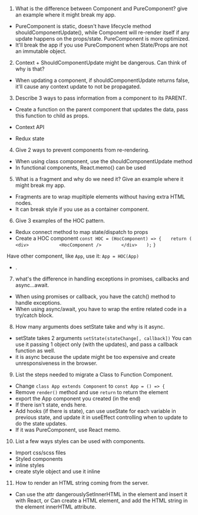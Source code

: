 1. What is the difference between Component and PureComponent? give an
example where it might break my app.

- PureComponent is static, doesn't have lifecycle method shouldComponentUpdate(), while Component will re-render itself if any update happens on the props/state. PureComponent is more optimized.
- It'll break the app if you use PureComponent when State/Props are not an immutable object.

2. Context + ShouldComponentUpdate might be dangerous. Can think of why is
that?

- When updating a component, if shouldComponentUpdate returns false, it'll cause any context update to not be propagated.

3. Describe 3 ways to pass information from a component to its PARENT.

-  Create a function on the parent component that updates the data, pass this function to child as props.

- Context API
- Redux state

4. Give 2 ways to prevent components from re-rendering.

- When using class component, use the shouldComponentUpdate method
- In functional components, React.memo() can be used 

5. What is a fragment and why do we need it? Give an example where it might
break my app.

- Fragments are to wrap mupltiple elements without having extra HTML nodes.
- It can break style if you use as a container component.

6. Give 3 examples of the HOC pattern.

- Redux connect method to map state/dispatch to props
- Create a HOC component
`const HOC = (HocComponent) => {`
`   return (`
`       <div>`
`           <HocComponent />`
`       </div>`
`   );`
`}`


Have other component, like `App`, use it:
`App = HOC(App)`
- .

7. what's the difference in handling exceptions in promises, callbacks and
async...await.

- When using promises or callback, you have the catch() method to handle exceptions.
- When using async/await, you have to wrap the entire related code in a try/catch block.

8. How many arguments does setState take and why is it async.

- setState takes 2 arguments `setState(stateChange[, callback])`
You can use it passing 1 object only (with the updates), and pass a callback function as well.
- it is async because the update might be too expensive and create unresponsiveness in the browser.

9. List the steps needed to migrate a Class to Function Component.

- Change `class App extends Component` to `const App = () => {`
- Remove `render()` method and use `return` to return the element
- export the App component you created (in the end)
- If there isn't state, ends here.
- Add hooks (if there is state), can use useState for each variable in previous state, and update it in useEffect controlling when to update to do the state updates.
- If it was PureComponent, use React memo.

10. List a few ways styles can be used with components.

- Import css/scss files
- Styled components
- inline styles
- create style object and use it inline

11. How to render an HTML string coming from the server.

- Can use the attr dangerouslySetInnerHTML in the element and insert it with React, or Can create a HTML element, and add the HTML string in the element innerHTML attribute.